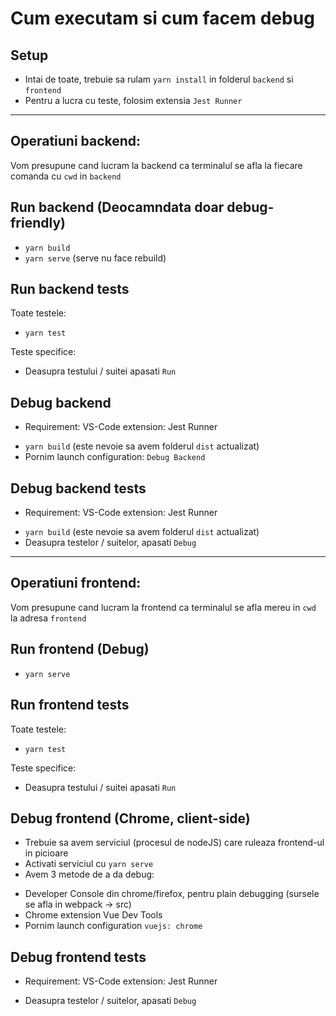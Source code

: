 # Cum executam si cum facem debug

## Setup

- Intai de toate, trebuie sa rulam `yarn install` in folderul `backend` si `frontend`
- Pentru a lucra cu teste, folosim extensia `Jest Runner`

-----------------------------------
## Operatiuni backend:

Vom presupune cand lucram la backend ca terminalul se afla la fiecare comanda cu `cwd` in `backend` 

## Run backend  (Deocamndata doar debug-friendly)

- `yarn build`
- `yarn serve`  (serve nu face rebuild)

## Run backend tests

Toate testele:
- `yarn test`

Teste specifice:
- Deasupra testului / suitei apasati `Run`

## Debug backend

* Requirement: VS-Code extension: Jest Runner

- `yarn build`  (este nevoie sa avem folderul `dist` actualizat)
- Pornim launch configuration: `Debug Backend`

## Debug backend tests

* Requirement: VS-Code extension: Jest Runner

- `yarn build`  (este nevoie sa avem folderul `dist` actualizat)
- Deasupra testelor / suitelor, apasati `Debug`

-------------------------------------
## Operatiuni frontend:

Vom presupune cand lucram la frontend ca terminalul se afla mereu in `cwd` la adresa `frontend`

## Run frontend  (Debug)

- `yarn serve`

## Run frontend tests

Toate testele:
- `yarn test`

Teste specifice:
- Deasupra testului / suitei apasati `Run`

## Debug frontend  (Chrome, client-side)

* Trebuie sa avem serviciul (procesul de nodeJS) care ruleaza frontend-ul in picioare
* Activati serviciul cu `yarn serve`
* Avem 3 metode de a da debug:
- Developer Console din chrome/firefox, pentru plain debugging (sursele se afla in webpack -> src)
- Chrome extension Vue Dev Tools
- Pornim launch configuration `vuejs: chrome`

## Debug frontend tests

* Requirement: VS-Code extension: Jest Runner
- Deasupra testelor / suitelor, apasati `Debug`
